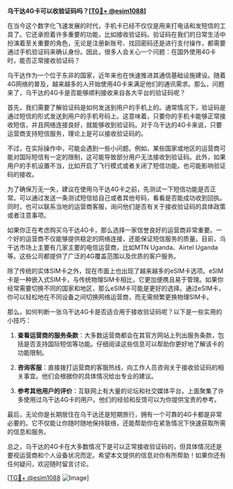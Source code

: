**乌干达4G卡可以收验证码吗？[[TG💪+ @esim1088](https://t.me/s/esim1088)]**

在当今这个数字化飞速发展的时代，手机卡已经不仅仅是用来打电话和发短信的工具了。它还承担着许多重要的功能，比如接收验证码。验证码在我们的日常生活中扮演着至关重要的角色，无论是注册新账号、找回密码还是进行支付操作，都需要通过手机验证码来确认身份。因此，很多人会关心一个问题：在国外使用4G卡时，能否正常接收验证码？

乌干达作为一个位于东非的国家，近年来也在快速推进其通信基础设施建设。随着4G网络的普及，越来越多的人开始使用4G卡来满足他们的通讯需求。那么，问题来了，乌干达的4G卡是否能够顺利接收来自各大平台的验证码呢？

首先，我们需要了解验证码是如何发送到用户的手机上的。通常情况下，验证码是通过短信的形式发送到用户的手机号码上。这意味着，只要你的手机卡能够正常接收短信，并且网络连接良好，就能够收到验证码。对于乌干达的4G卡来说，只要运营商支持短信服务，理论上是可以接收验证码的。

不过，在实际操作中，可能会遇到一些小问题。例如，某些国家或地区的运营商可能对国际短信有一定的限制，这可能导致部分用户无法接收到验证码。此外，如果用户的手机设置不当，比如开启了飞行模式或者关闭了短信功能，也可能影响验证码的接收。

为了确保万无一失，建议在使用乌干达4G卡之前，先测试一下短信功能是否正常。可以通过发送一条测试短信给自己或者其他号码，看看是否能成功收到回执。同时，也可以联系当地的运营商客服，询问他们是否有关于接收验证码的具体政策或者注意事项。

如果你正在考虑购买乌干达4G卡，那么选择一家信誉良好的运营商非常重要。一个好的运营商不仅能够提供稳定的网络连接，还能保证短信服务的质量。目前，乌干达市场上主要有几家主要的电信运营商，比如MTN Uganda、Airtel Uganda等。这些公司都提供了广泛的4G覆盖范围以及优质的客户服务。

除了传统的实体SIM卡之外，现在市面上也出现了越来越多的eSIM卡选项。eSIM卡是一种嵌入式SIM卡，与传统物理SIM卡相比，它更加便携且易于管理。如果你经常需要切换不同的国家和地区，那么eSIM卡可能是更好的选择。通过eSIM卡，你可以轻松地在不同设备之间切换网络运营商，而无需频繁更换物理SIM卡。

那么，如何判断一张乌干达4G卡是否适合用于接收验证码呢？以下是一些实用的小技巧：

1. **查看运营商的服务条款**：大多数运营商都会在其官方网站上列出服务条款，包括是否支持国际短信等功能。仔细阅读这些信息可以帮助你更好地了解该卡的功能限制。

2. **咨询客服**：直接拨打运营商的客服热线，向工作人员咨询关于接收验证码的相关事宜。他们会根据你的具体情况给出专业的建议。

3. **参考其他用户的评价**：互联网上有大量的论坛和社交媒体平台，上面聚集了许多使用过乌干达4G卡的用户。他们的经验和反馈可以为你提供宝贵的参考。

最后，无论你是长期居住在乌干达还是短期旅行，拥有一个可靠的4G卡都是非常必要的。它不仅能让你随时随地保持联络，还能帮助你在紧急情况下快速获取所需的信息和服务。

总之，乌干达的4G卡在大多数情况下是可以正常接收验证码的，但具体情况还是要视运营商和个人设备状况而定。希望本文提供的信息对你有所帮助！如果你还有任何疑问，欢迎随时留言讨论。

[[TG💪+ @esim1088](https://t.me/s/esim1088) ![Image](https://i.postimg.cc/4NQfJmqS/Snipaste-2025-05-13-00-14-12.png)]